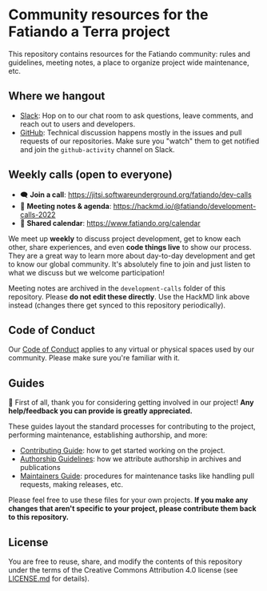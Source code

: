 # Community resources for the Fatiando a Terra project

This repository contains resources for the Fatiando community: rules and
guidelines, meeting notes, a place to organize project wide maintenance, etc.

## Where we hangout 

* [Slack](https://fatiando.org/slack/): Hop on to our chat room to ask questions, 
  leave comments, and reach out to users and developers.
* [GitHub](https://github.com/fatiando): Technical discussion happens mostly in
  the issues and pull requests of our repositories. Make sure you "watch" them
  to get notified and join the `github-activity` channel on Slack.

## Weekly calls (open to everyone)

* 🗨️ **Join a call**: https://jitsi.softwareunderground.org/fatiando/dev-calls
* 📜 **Meeting notes & agenda**: https://hackmd.io/@fatiando/development-calls-2022 
* 📅 **Shared calendar**: https://www.fatiando.org/calendar

We meet up **weekly** to discuss project development, get to know each other,
share experiences, and even **code things live** to show our process.
They are a great way to learn more about day-to-day development and get to 
know our global community.
It's absolutely fine to join and just listen to what we discuss
but we welcome participation!

Meeting notes are archived in the `development-calls` folder of this repository.
Please **do not edit these directly**. Use the HackMD link above instead 
(changes there get synced to this repository periodically).

## Code of Conduct

Our [Code of Conduct](CODE_OF_CONDUCT.md) applies to any virtual or physical
spaces used by our community.
Please make sure you're familiar with it.

## Guides

:tada: First of all, thank you for considering getting involved in our project!
**Any help/feedback you can provide is greatly appreciated.**

These guides layout the standard processes for contributing to the project,
performing maintenance, establishing authorship, and more:

* [Contributing Guide](CONTRIBUTING.md): how to get started working on the
  project.
* [Authorship Guidelines](AUTHORSHIP.md): how we attribute authorship in
  archives and publications
* [Maintainers Guide](MAINTENANCE.md): procedures for maintenance tasks like
  handling pull requests, making releases, etc.

Please feel free to use these files for your own projects.
**If you make any changes that aren't specific to your project,
please contribute them back to this repository.**

## License

You are free to reuse, share, and modify the contents of this repository under
the terms of the Creative Commons Attribution 4.0 license (see
[LICENSE.md](LICENSE.md) for details).
